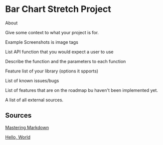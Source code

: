 Bar Chart Stretch Project
==================



About

Give some context to what your project is for.

Example Screenshots is image tags

List API function that you would expect a user to use

Describe the function and the parameters to each function

Feature list of your library (options it spports)

List of known issues/bugs

List of features that are on the roadmap bu haven't been implemented yet.

A list of all external sources.

## Sources

[Mastering Markdown](https://guides.github.com/features/mastering-markdown/)

[Hello, World](https://javascript.info/hello-world)

